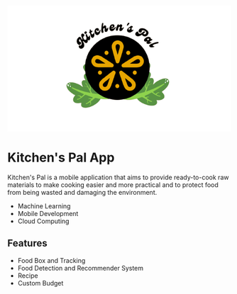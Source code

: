 ![alt text](https://github.com/DianAzizah13/Capstone/blob/269dbab72f811b5faad74795706c292556915697/logo%20fix.png?raw=true)
# Kitchen's Pal App

Kitchen's Pal is a mobile application that aims to provide ready-to-cook raw materials to make cooking easier and more practical and to protect food from being wasted and damaging the environment. 

- Machine Learning
- Mobile Development
- Cloud Computing

## Features

- Food Box and Tracking
- Food Detection and Recommender System
- Recipe
- Custom Budget

